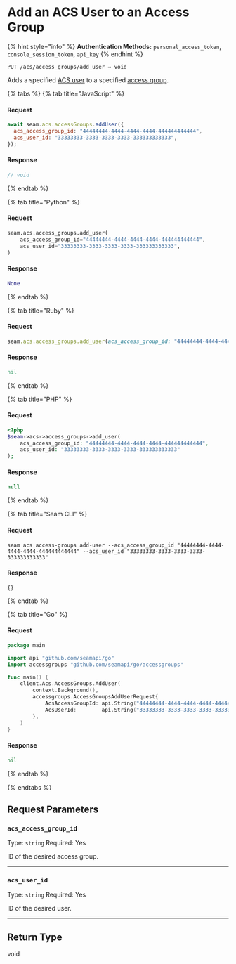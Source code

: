 # Add an ACS User to an Access Group

{% hint style="info" %}
**Authentication Methods:** `personal_access_token`, `console_session_token`, `api_key`
{% endhint %}

```
PUT /acs/access_groups/add_user ⇒ void
```

Adds a specified [ACS user](https://docs.seam.co/latest/capability-guides/access-systems/user-management) to a specified [access group](https://docs.seam.co/latest/capability-guides/access-systems/assigning-users-to-access-groups).

{% tabs %}
{% tab title="JavaScript" %}
#### Request

```javascript
await seam.acs.accessGroups.addUser({
  acs_access_group_id: "44444444-4444-4444-4444-444444444444",
  acs_user_id: "33333333-3333-3333-3333-333333333333",
});
```

#### Response

```javascript
// void
```
{% endtab %}

{% tab title="Python" %}
#### Request

```python
seam.acs.access_groups.add_user(
    acs_access_group_id="44444444-4444-4444-4444-444444444444",
    acs_user_id="33333333-3333-3333-3333-333333333333",
)
```

#### Response

```python
None
```
{% endtab %}

{% tab title="Ruby" %}
#### Request

```ruby
seam.acs.access_groups.add_user(acs_access_group_id: "44444444-4444-4444-4444-444444444444", acs_user_id: "33333333-3333-3333-3333-333333333333")
```

#### Response

```ruby
nil
```
{% endtab %}

{% tab title="PHP" %}
#### Request

```php
<?php
$seam->acs->access_groups->add_user(
    acs_access_group_id: "44444444-4444-4444-4444-444444444444",
    acs_user_id: "33333333-3333-3333-3333-333333333333"
);
```

#### Response

```php
null
```
{% endtab %}

{% tab title="Seam CLI" %}
#### Request

```seam_cli
seam acs access-groups add-user --acs_access_group_id "44444444-4444-4444-4444-444444444444" --acs_user_id "33333333-3333-3333-3333-333333333333"
```

#### Response

```seam_cli
{}
```
{% endtab %}

{% tab title="Go" %}
#### Request

```go
package main

import api "github.com/seamapi/go"
import accessgroups "github.com/seamapi/go/accessgroups"

func main() {
	client.Acs.AccessGroups.AddUser(
		context.Background(),
		accessgroups.AccessGroupsAddUserRequest{
			AcsAccessGroupId: api.String("44444444-4444-4444-4444-444444444444"),
			AcsUserId:        api.String("33333333-3333-3333-3333-333333333333"),
		},
	)
}
```

#### Response

```go
nil
```
{% endtab %}

{% endtabs %}

## Request Parameters

### `acs_access_group_id`

Type: `string`
Required: Yes

ID of the desired access group.

***

### `acs_user_id`

Type: `string`
Required: Yes

ID of the desired user.

***

## Return Type

void
